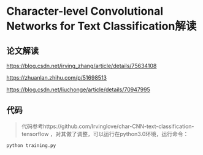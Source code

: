 Character-level Convolutional Networks for Text Classification解读
====


## 论文解读

https://blog.csdn.net/irving_zhang/article/details/75634108

https://zhuanlan.zhihu.com/p/51698513

https://blog.csdn.net/liuchonge/article/details/70947995

## 代码

> 代码参考https://github.com/Irvinglove/char-CNN-text-classification-tensorflow ，对其做了调整，可以运行在python3.0环境，运行命令：

```python
python training.py
```
